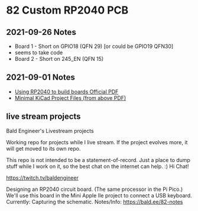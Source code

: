 # 82 Custom RP2040 PCB

## 2021-09-26 Notes
* Board 1 - Short on GPIO18 (QFN 29) [or could be GPIO19 QFN30]
 * seems to take code
* Board 2 - Short on 245_EN (QFN 15)

## 2021-09-01 Notes
* [Using RP2040 to build boards Official PDF](https://datasheets.raspberrypi.org/rp2040/hardware-design-with-rp2040.pdf)
* [Minimal KiCad Project Files (from above PDF)](https://datasheets.raspberrypi.org/rp2040/Minimal-KiCAD.zip)

## live stream projects
 Bald Engineer's Livestream projects

Working repo for projects while I live stream. If the project evolves more, it will get moved to its own repo.

This repo is not intended to be a statement-of-record. Just a place to dump stuff while I work on it, so the best chat on the internet can help. :) Hi Chat!

https://twitch.tv/baldengineer

Designing an RP2040 circuit board. (The same processor in the Pi Pico.) We'll use this board in the Mini Apple IIe project to connect a USB keyboard. Currently: Capturing the schematic. Notes/Info: https://bald.ee/82-notes